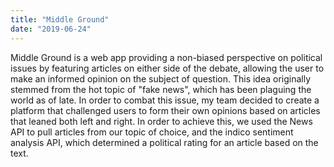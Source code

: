 ```yaml
---
title: "Middle Ground"
date: "2019-06-24"
---
```


<p> Middle Ground is a web app providing a non-biased perspective on political issues by featuring articles on either side of the debate, allowing the user to make an informed opinion on the subject of question.
This idea originally stemmed from the hot topic of "fake news", which has been plaguing the world as of late. In order to combat this issue, my team decided to create a platform that challenged users to form their own opinions based on articles that leaned both left and right. In order to achieve this, we used the News API to pull articles from our topic of choice, and the indico sentiment analysis API, which determined a political rating for an article based on the text. </p>